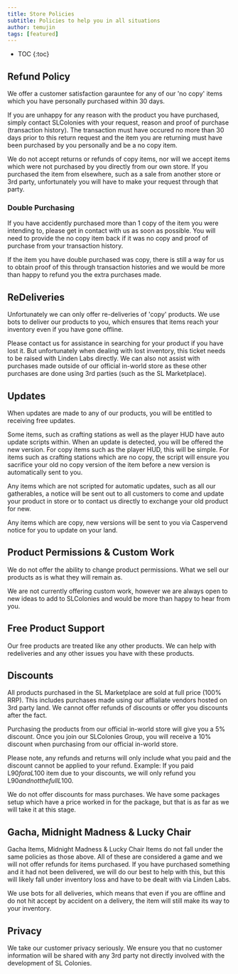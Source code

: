 ```yaml
---
title: Store Policies
subtitle: Policies to help you in all situations
author: temujin
tags: [featured]
---
```


* TOC
{:toc}

## Refund Policy
We offer a customer satisfaction garauntee for any of our 'no copy' items which you have personally purchased within 30 days. 

If you are unhappy for any reason with the product you have purchased, simply contact SLColonies with your request, reason and proof of purchase (transaction history). The transaction must have occured no more than 30 days prior to this return request and the item you are returning must have been purchased by you personally and be a no copy item. 

We do not accept returns or refunds of copy items, nor will we accept items which were not purchased by you directly from our own store. If you purchased the item from elsewhere, such as a sale from another store or 3rd party, unfortunately you will have to make your request through that party.

### Double Purchasing
If you have accidently purchased more than 1 copy of the item you were intending to, please get in contact with us as soon as possible. You will need to provide the no copy item back if it was no copy and proof of purchase from your transaction history. 

If the item you have double purchased was copy, there is still a way for us to obtain proof of this through transaction histories and we would be more than happy to refund you the extra purchases made. 

## ReDeliveries
Unfortunately we can only offer re-deliveries of 'copy' products. We use bots to deliver our products to you, which ensures that items reach your inventory even if you have gone offline. 

Please contact us for assistance in searching for your product if you have lost it. But unfortunately when dealing with lost inventory, this ticket needs to be raised with Linden Labs directly. We can also not assist with purchases made outside of our official in-world store as these other purchases are done using 3rd parties (such as the SL Marketplace). 

## Updates
When updates are made to any of our products, you will be entitled to receiving free updates. 

Some items, such as crafting stations as well as the player HUD have auto update scripts within. When an update is detected, you will be offered the new version. For copy items such as the player HUD, this will be simple. For items such as crafting stations which are no copy, the script will ensure you sacrifice your old no copy version of the item before a new version is automatically sent to you.

Any items which are not scripted for automatic updates, such as all our gatherables, a notice will be sent out to all customers to come and update your product in store or to contact us directly to exchange your old product for new.

Any items which are copy, new versions will be sent to you via Caspervend notice for you to update on your land.

## Product Permissions & Custom Work
We do not offer the ability to change product permissions. What we sell our products as is what they will remain as. 

We are not currently offering custom work, however we are always open to new ideas to add to SLColonies and would be more than happy to hear from you. 

## Free Product Support
Our free products are treated like any other products. We can help with redeliveries and any other issues you have with these products.

## Discounts
All products purchased in the SL Marketplace are sold at full price (100% RRP). This includes purchases made using our affialiate vendors hosted on 3rd party land. We cannot offer refunds of discounts or offer you discounts after the fact.

Purchasing the products from our official in-world store will give you a 5% discount. Once you join our SLColonies Group, you will receive a 10% discount when purchasing from our official in-world store.

Please note, any refunds and returns will only include what you paid and the discount cannot be applied to your refund. Example: If you paid L$90 for a L$100 item due to your discounts, we will only refund you L$90 and not the full L$100.

We do not offer discounts for mass purchases. We have some packages setup which have a price worked in for the package, but that is as far as we will take it at this stage.

## Gacha, Midnight Madness & Lucky Chair
Gacha Items, Midnight Madness & Lucky Chair Items do not fall under the same policies as those above. All of these are considered a game and we will not offer refunds for items purchased. If you have purchased something and it had not been delivered, we will do our best to help with this, but this will likely fall under inventory loss and have to be dealt with via Linden Labs. 

We use bots for all deliveries, which means that even if you are offline and do not hit accept by accident on a delivery, the item will still make its way to your inventory.

## Privacy
We take our customer privacy seriously. We ensure you that no customer information will be shared with any 3rd party not directly involved with the development of SL Colonies. 
